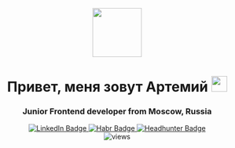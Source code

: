 <div id="header" align="center">
  <img src="https://media.giphy.com/media/M9gbBd9nbDrOTu1Mqx/giphy.gif" width="100"/>
</div>

<h1 align="center">Привет, меня зовут Артемий
<img src="https://github.com/blackcater/blackcater/raw/main/images/Hi.gif" height="32"/></h1>
<h3 align="center">Junior Frontend developer from Moscow, Russia</h3>

<div id="badges" align="center">
  <a href="https://www.linkedin.com/in/vezhl/">
    <img src="https://img.shields.io/badge/LinkedIn-blue?style=for-the-badge&logo=linkedin&logoColor=white" alt="LinkedIn Badge"/>
  </a>
  <a href="https://career.habr.com/vezhl">
    <img src="https://img.shields.io/badge/Habr-grey?style=for-the-badge&logo=habr&logoColor=white" alt="Habr Badge"/>
  </a>
  <a href="your-twitter-URL">
    <img src="https://img.shields.io/badge/Headhunter-red?style=for-the-badge&logo=hhr&logoColor=white" alt="Headhunter Badge"/>
  </a>
</div>

<div align="center">
  <img src="https://komarev.com/ghpvc/?username=artvezhl&style=flat-square&color=blue" alt="views"/>
</div>

